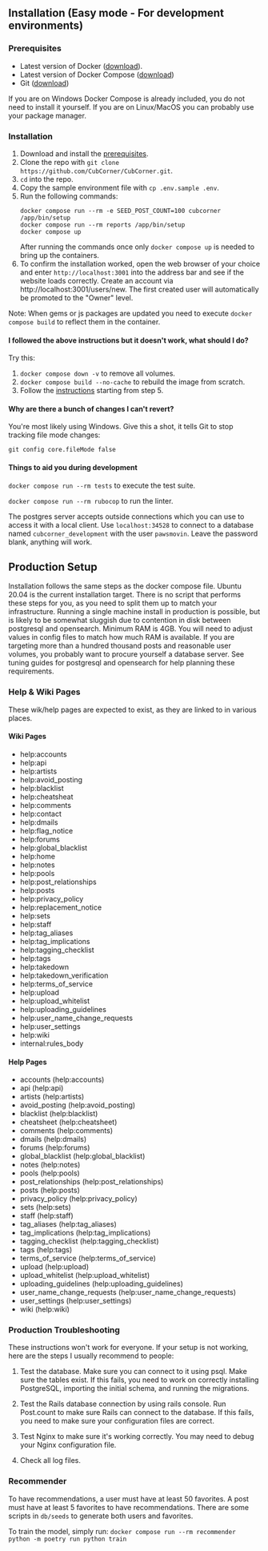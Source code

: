## Installation (Easy mode - For development environments)

### Prerequisites

 * Latest version of Docker ([download](https://docs.docker.com/get-docker)).
 * Latest version of Docker Compose ([download](https://docs.docker.com/compose/install))
 * Git ([download](https://git-scm.com/downloads))

 If you are on Windows Docker Compose is already included, you do not need to install it yourself.
 If you are on Linux/MacOS you can probably use your package manager.

### Installation

1. Download and install the [prerequisites](#prerequisites).
2. Clone the repo with `git clone https://github.com/CubCorner/CubCorner.git`.
3. `cd` into the repo.
4. Copy the sample environment file with `cp .env.sample .env`.
5. Run the following commands:
    ```
    docker compose run --rm -e SEED_POST_COUNT=100 cubcorner /app/bin/setup
    docker compose run --rm reports /app/bin/setup
    docker compose up
    ```
    After running the commands once only `docker compose up` is needed to bring up the containers.
6. To confirm the installation worked, open the web browser of your choice and enter `http://localhost:3001` into the address bar and see if the website loads correctly. Create an account via http://localhost:3001/users/new. The first created user will automatically be promoted to the "Owner" level.

Note: When gems or js packages are updated you need to execute `docker compose build` to reflect them in the container.

#### <a id="docker-troubleshooting"></a>I followed the above instructions but it doesn't work, what should I do?

Try this:

1. `docker compose down -v` to remove all volumes.
2. `docker compose build --no-cache` to rebuild the image from scratch.
3. Follow the [instructions](#installation) starting from step 5.

#### <a id="windows-executable-bit"></a>Why are there a bunch of changes I can't revert?

You're most likely using Windows. Give this a shot, it tells Git to stop tracking file mode changes:

`git config core.fileMode false`

#### <a id="development-tools"></a>Things to aid you during development

`docker compose run --rm tests` to execute the test suite.

`docker compose run --rm rubocop` to run the linter.

The postgres server accepts outside connections which you can use to access it with a local client. Use `localhost:34528` to connect to a database named `cubcorner_development` with the user `pawsmovin`. Leave the password blank, anything will work.

## Production Setup

Installation follows the same steps as the docker compose file. Ubuntu 20.04 is the current installation target.
There is no script that performs these steps for you, as you need to split them up to match your infrastructure.
Running a single machine install in production is possible, but is likely to be somewhat sluggish due to contention in disk between postgresql and opensearch.
Minimum RAM is 4GB. You will need to adjust values in config files to match how much RAM is available.
If you are targeting more than a hundred thousand posts and reasonable user volumes, you probably want to procure yourself a database server. See tuning guides for postgresql and opensearch for help planning these requirements.

### Help & Wiki Pages
These wik/help pages are expected to exist, as they are linked to in various places.
#### Wiki Pages
* help:accounts
* help:api
* help:artists
* help:avoid_posting
* help:blacklist
* help:cheatsheat
* help:comments
* help:contact
* help:dmails
* help:flag_notice
* help:forums
* help:global_blacklist
* help:home
* help:notes
* help:pools
* help:post_relationships
* help:posts
* help:privacy_policy
* help:replacement_notice
* help:sets
* help:staff
* help:tag_aliases
* help:tag_implications
* help:tagging_checklist
* help:tags
* help:takedown
* help:takedown_verification
* help:terms_of_service
* help:upload
* help:upload_whitelist
* help:uploading_guidelines
* help:user_name_change_requests
* help:user_settings
* help:wiki
* internal:rules_body

#### Help Pages
* accounts (help:accounts)
* api (help:api)
* artists (help:artists)
* avoid_posting (help:avoid_posting)
* blacklist (help:blacklist)
* cheatsheet (help:cheatsheet)
* comments (help:comments)
* dmails (help:dmails)
* forums (help:forums)
* global_blacklist (help:global_blacklist)
* notes (help:notes)
* pools (help:pools)
* post_relationships (help:post_relationships)
* posts (help:posts)
* privacy_policy (help:privacy_policy)
* sets (help:sets)
* staff (help:staff)
* tag_aliases (help:tag_aliases)
* tag_implications (help:tag_implications)
* tagging_checklist (help:tagging_checklist)
* tags (help:tags)
* terms_of_service (help:terms_of_service)
* upload (help:upload)
* upload_whitelist (help:upload_whitelist)
* uploading_guidelines (help:uploading_guidelines)
* user_name_change_requests (help:user_name_change_requests)
* user_settings (help:user_settings)
* wiki (help:wiki)

### Production Troubleshooting

These instructions won't work for everyone. If your setup is not
working, here are the steps I usually recommend to people:

1) Test the database. Make sure you can connect to it using psql. Make
sure the tables exist. If this fails, you need to work on correctly
installing PostgreSQL, importing the initial schema, and running the
migrations.

2) Test the Rails database connection by using rails console. Run
Post.count to make sure Rails can connect to the database. If this
fails, you need to make sure your configuration files are
correct.

3) Test Nginx to make sure it's working correctly.  You may need to
debug your Nginx configuration file.

4) Check all log files.

### Recommender
To have recommendations, a user must have at least 50 favorites. A post must have at least 5 favorites to have recommendations.
There are some scripts in `db/seeds` to generate both users and favorites.

To train the model, simply run:
`docker compose run --rm recommender python -m poetry run python train`
